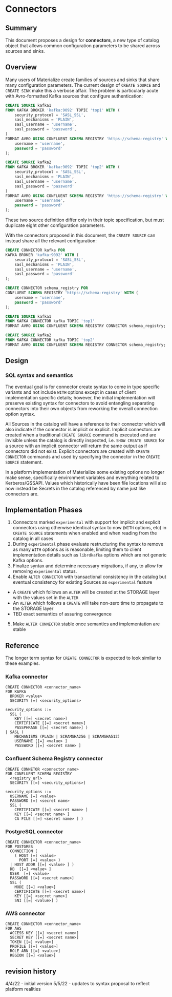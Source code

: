 # Connectors

## Summary

This document proposes a design for **connectors**, a new type of catalog object
that allows common configuration parameters to be shared across sources and
sinks.

## Overview

Many users of Materialize create families of sources and sinks that share many
configuration parameters. The current design of `CREATE SOURCE` and `CREATE
SINK` make this a verbose affair. The problem is particularly acute with
Avro-formatted Kafka sources that configure authentication:

```sql
CREATE SOURCE kafka1
FROM KAFKA BROKER 'kafka:9092' TOPIC 'top1' WITH (
    security_protocol = 'SASL_SSL',
    sasl_mechanisms = 'PLAIN',
    sasl_username = 'username',
    sasl_password = 'password',
)
FORMAT AVRO USING CONFLUENT SCHEMA REGISTRY 'https://schema-registry' WITH (
    username = 'username',
    password = 'password'
);

CREATE SOURCE kafka2
FROM KAFKA BROKER 'kafka:9092' TOPIC 'top2' WITH (
    security_protocol = 'SASL_SSL',
    sasl_mechanisms = 'PLAIN',
    sasl_username = 'username',
    sasl_password = 'password'
)
FORMAT AVRO USING CONFLUENT SCHEMA REGISTRY 'https://schema-registry' WITH (
    username = 'username',
    password = 'password'
);
```

These two source definition differ only in their topic specification, but
must duplicate eight other configuration parameters.

With the connectors proposed in this document, the `CREATE SOURCE` can instead
share all the relevant configuration:

```sql
CREATE CONNECTOR kafka FOR
KAFKA BROKER 'kafka:9092' WITH (
    security_protocol = 'SASL_SSL',
    sasl_mechanisms = 'PLAIN',
    sasl_username = 'username',
    sasl_password = 'password'
);

CREATE CONNECTOR schema_registry FOR
CONFLUENT SCHEMA REGISTRY 'https://schema-registry' WITH (
    username = 'username',
    password = 'password'
);

CREATE SOURCE kafka1
FROM KAFKA CONNECTOR kafka TOPIC 'top1'
FORMAT AVRO USING CONFLUENT SCHEMA REGISTRY CONNECTOR schema_registry;

CREATE SOURCE kafka2
FROM KAFKA CONNECTOR kafka TOPIC 'top2'
FORMAT AVRO USING CONFLUENT SCHEMA REGISTRY CONNECTOR schema_registry;
```

## Design

### SQL syntax and semantics

The eventual goal is for connector create syntax to come in type specific variants and not include `WITH` options except in cases of client implementation specific details; however, the initial implementation will preserve existing syntax for connectors to avoid entangling separating connectors into their own objects from reworking the overall connection option syntax.

All Sources in the catalog will have a reference to their connector which will also indicate if the connector is implicit or explicit. Implicit connectors are created when a traditional `CREATE SOURCE` command is executed and are invisible unless the catalog is directly inspected, i.e. `SHOW CREATE SOURCE` for a source with an implicit connector will return the same output as if connectors did not exist. Explicit connectors are created with `CREATE CONNECTOR` commands and used by specifying the connector in the `CREATE SOURCE` statement.

In a platform implementation of Materialize some existing options no longer make sense, specifically environment variables and everything related to Kerberos/GSSAPI. Values which historically have been file locations will also now instead be Secrets in the catalog referenced by name just like connectors are.

## Implementation Phases

1. Connectors marked `experimental` with support for implicit and explicit connectors using otherwise identical syntax to now (`WITH` options, etc) in `CREATE SOURCE` statements when enabled and when reading from the catalog in all cases
2. During `experimental` phase evaluate restructuring the syntax to remove as many `WITH` options as is reasonable, limiting them to client implementation details such as `librdkafka` options which are not generic Kafka options.
3. Finalize syntax and determine necessary migrations, if any, to allow for removing `experimental` status.
4. Enable `ALTER CONNECTOR` with transactional consistency in the catalog but eventual consistency for existing Sources as `experimental` feature
  - A `CREATE` which follows an `ALTER` will be created at the STORAGE layer with the values set in the `ALTER`
  - An `ALTER` which follows a `CREATE` will take non-zero time to propagate to the STORAGE layer
  - TBD exact semantics of assuring convergence
5. Make `ALTER CONNECTOR` stable once semantics and implementation are stable

## Reference
The longer term syntax for `CREATE CONNECTOR` is expected to look similar to these examples.
### Kafka connector
```
CREATE CONNECTOR <connector_name>
FOR KAFKA
  BROKER <value>
  SECURITY [=] <security_options>

security_options ::=
  SSL (
    KEY [[=] <secret name>]
    CERTIFICATE [[=] <secret name>]
    PASSPHRASE [[=] <secret name>] )
| SASL (
    MECHANISMS (PLAIN | SCRAMSHA256 | SCRAMSHA512)
    USERNAME [[=] <value> ]
    PASSWORD [[=] <secret name> ]
```

### Confluent Schema Registry connector
```
CREATE CONNETOR <connector_name>
FOR CONFLUENT SCHEMA REGISTRY
  <registry_url>
  SECURITY [[=] <security_options>]

security_options ::=
  USERNAME [=] <value>
  PASSWORD [=] <secret name>
  SSL (
    CERTIFICATE [[=] <secret name> ]
    KEY [[=] <secret name> ]
    CA FILE [[=] <secret name> ] )
```

### PostgreSQL connector
```
CREATE CONNECTOR <connector_name>
FOR POSTGRES
  CONNECTION (
    ( HOST [=] <value>
      PORT [=] <value> )
  | HOST ADDR [[=] <value> ] )
  DB  [[=] <value> ]
  USER  [=] <value>
  PASSWORD [[=] <secret name>]
  SSL (
    MODE [[=] <value>]
    CERTIFICATE [[=] <secret name>]
    KEY [[=] <secret name>]
    SNI [[=] <value>] )

```

### AWS connector
```
CREATE CONNECTOR <connector_name>
FOR AWS
  ACCESS KEY [[=] <secret name>]
  SECRET KEY [[=] <secret name>]
  TOKEN [[=] <value>]
  PROFILE [[=] <value>]
  ROLE ARN [[=] <value>]
  REGION [[=] <value>]
```


## revision history
4/4/22 - initial version
5/5/22 - updates to syntax proposal to reflect platform realities
